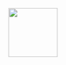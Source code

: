 <div id="header" align="center">
  <img src="https://giphy.com/stickers/pudgypenguins-data-code-coding-SHjOSDkKZ18qOHA5B5" width="100"/>
</div>
